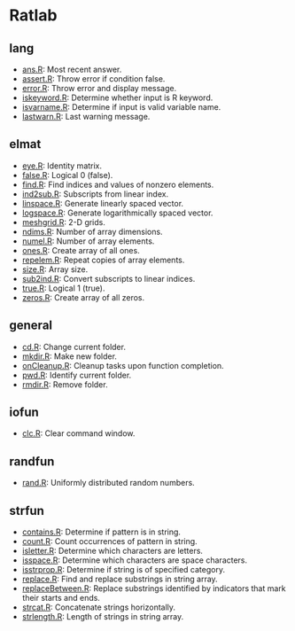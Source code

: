 # Ratlab

## lang

- [ans.R](ans.R): Most recent answer.
- [assert.R](assert.R): Throw error if condition false.
- [error.R](error.R): Throw error and display message.
- [iskeyword.R](iskeyword.R): Determine whether input is R keyword.
- [isvarname.R](isvarname.R): Determine if input is valid variable name.
- [lastwarn.R](lastwarn.R): Last warning message.

## elmat

- [eye.R](eye.R): Identity matrix.
- [false.R](false.R): Logical 0 (false).
- [find.R](find.R): Find indices and values of nonzero elements.
- [ind2sub.R](ind2sub.R): Subscripts from linear index.
- [linspace.R](linspace.R): Generate linearly spaced vector.
- [logspace.R](logspace.R): Generate logarithmically spaced vector.
- [meshgrid.R](meshgrid.R): 2-D grids.
- [ndims.R](ndims.R): Number of array dimensions.
- [numel.R](numel.R): Number of array elements.
- [ones.R](ones.R): Create array of all ones.
- [repelem.R](repelem.R): Repeat copies of array elements.
- [size.R](size.R): Array size.
- [sub2ind.R](sub2ind.R): Convert subscripts to linear indices.
- [true.R](true.R): Logical 1 (true).
- [zeros.R](zeros.R): Create array of all zeros.

## general

- [cd.R](cd.R): Change current folder.
- [mkdir.R](mkdir.R): Make new folder.
- [onCleanup.R](onCleanup.R): Cleanup tasks upon function completion.
- [pwd.R](pwd.R): Identify current folder.
- [rmdir.R](rmdir.R): Remove folder.

## iofun

- [clc.R](clc.R): Clear command window.

## randfun

- [rand.R](rand.R): Uniformly distributed random numbers.

## strfun

- [contains.R](contains.R): Determine if pattern is in string.
- [count.R](count.R): Count occurrences of pattern in string.
- [isletter.R](isletter.R): Determine which characters are letters.
- [isspace.R](isspace.R): Determine which characters are space characters.
- [isstrprop.R](isstrprop.R): Determine if string is of specified category.
- [replace.R](replace.R): Find and replace substrings in string array.
- [replaceBetween.R](replaceBetween.R): Replace substrings identified by indicators that mark their starts and ends.
- [strcat.R](strcat.R): Concatenate strings horizontally.
- [strlength.R](strlength.R): Length of strings in string array.
